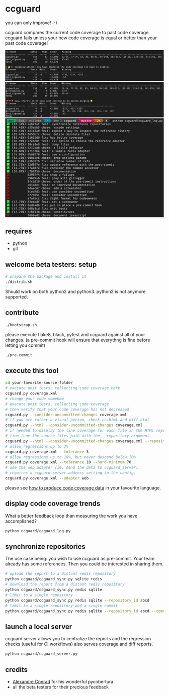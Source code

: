 # ccguard

you can only improve! :-)

ccguard compares the current code coverage to past code coverage. ccguard fails unless your new code coverage is equal or better than your past code coverage!

![ccguard.py in action](https://github.com/nilleb/ccguard/blob/master/static/success.png?raw=true "ccguard.py in action")
![so bad, a regression](https://github.com/nilleb/ccguard/blob/master/static/failure.png?raw=true "so bad, a regression")
![trends](https://github.com/nilleb/ccguard/blob/master/static/log.png "cc is increasing!")

## requires

- python
- git

## welcome beta testers: setup

```sh
# prepare the package and install it
./distrib.sh
```

Should work on both python2 and python3. python2 is not anymore supported.

## contribute

```sh
./bootstrap.sh
```

please execute flake8, black, pytest and ccguard against all of your changes.
(a pre-commit hook will ensure that everythng is fine before letting you commit)

```sh
./pre-commit
```

## execute this tool

```sh
cd your-favorite-source-folder
# execute unit tests, collecting code coverage here
ccguard.py coverage.xml
# change your code somehow
# execute unit tests, collecting code coverage
# then verify that your code coverage has not decreased
ccguard.py --consider-uncommitted-changes coverage.xml
# if you are rather a visual person, check cc.html and diff.html
ccguard.py --html --consider-uncommitted-changes coverage.xml
# if needed to display the line coverage for each file in the HTML report,
# fine tune the source files path with the --repository argument
ccguard.py --html --consider-uncommitted-changes coverage.xml --repository src/
# allow regressions up to 3%
ccguard.py coverage.xml --tolerance 3
# allow regressions up to 10%, but never descend below 70%
ccguard.py coverage.xml --tolerance 10 --hard-minimum 70
# use the web adapter (ie. send the data to ccguard_server).
# requires a ccguard.server.address setting in the config.
ccguard.py coverage.xml --adapter web
```

please see [how to produce code coverage data](https://github.com/nilleb/ccguard/blob/master/docs/how%20to%20produce%20code%20coverage%20data.md) in your favourite language.

## display code coverage trends

What a better feedback loop than measuring the work you have accomplished?

```sh
python ccguard/ccguard_log.py
```

## synchronize repositories

The use case being: you wish to use ccguard as pre-commit. Your team already has some references.
Then you could be interested in sharing them.

```sh
# upload the report to a distant redis repository
python ccguard/ccguard_sync.py sqlite redis
# download the report from a distant redis repository
python ccguard/ccguard_sync.py redis sqlite
# limit to a single repository
python ccguard/ccguard_sync.py redis sqlite --repository_id abcd
# limit to a single repository and a single commit
python ccguard/ccguard_sync.py redis sqlite --repository_id abcd --commit_id ef12
```

## launch a local server

ccguard server allows you to centralize the reports and the regression checks (useful for CI workflows)
also serves coverage and diff reports.

```sh
python ccguard/ccguard_server.py
```

## credits

- [Alexandre Conrad](https://pypi.org/user/aconrad/) for his wonderful pycobertura
- all the beta testers for their precious feedback
